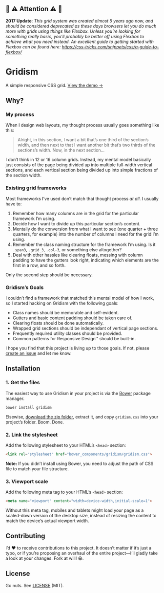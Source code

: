 ## :rotating_light: :warning: Attention :warning: :rotating_light:

**2017 Update**: _This grid system was created almost 5 years ago now, and should be considered deprecated as these days browsers let you do much more with grids using things like Flexbox. Unless you’re looking for something really basic, you’ll probably be better off using Flexbox to achieve what you need instead. An excellent guide to getting started with Flexbox can be found here: https://css-tricks.com/snippets/css/a-guide-to-flexbox/_

# Gridism

A simple responsive CSS grid. [View the demo →](http://pages.cobyism.com/gridism/)

## Why?

### My process

When I design web layouts, my thought process usually goes something like this:

> Alright, in this section, I want a bit that’s one third of the section’s width,
> and then next to that I want another bit that’s two thirds of the sections’s width.
> Now, in the next section…

I don’t think in 12 or 16 column grids. Instead, my mental model basically just consists of the page being divided up into multiple full-width vertical sections, and each vertical section being divided up into simple fractions of the section width.

### Existing grid frameworks

Most frameworks I’ve used don’t match that thought process *at all*. I usually have to:

1. Remember how many columns are in the grid for the particular framework I’m using.
1. Decide how I want to divide up this particular section’s content.
1. Mentally do the conversion from what I want to see (one quarter + three quarters, for example) into the number of columns I need for the grid I’m using.
1. Remember the class naming structure for the framework I’m using. Is it `.span3`, `.grid_3`, `.col-3`, or something else altogether?
1. Deal with other hassles like clearing floats, messing with column padding to have the gutters look right, indicating which elements are the first in a row, and so forth.

Only the second step should be necessary.

### Gridism’s Goals

I couldn’t find a framework that matched this mental model of how I work, so I started hacking on Gridism with the following goals:

- Class names should be memorable and self-evident.
- Gutters and basic content padding should be taken care of.
- Clearing floats should be done automatically.
- Wrapped grid sections should be independant of vertical page sections.
- Frequently required utility classes should be provided.
- Common patterns for Responsive Design™ should be built-in.

I hope you find that this project is living up to those goals. If not, please [create an issue](https://github.com/cobyism/gridism/issues/new) and let me know.

## Installation

### 1. Get the files

The easiest way to use Gridism in your project is via the [Bower](http://twitter.github.com/bower) package manager.

```sh
bower install gridism
```

Elsewise, [download the zip folder](https://github.com/cobyism/gridism/archive/gh-pages.zip), extract it, and copy `gridism.css` into your project’s folder. Boom. Done.

### 2. Link the stylesheet

Add the following stylesheet to your HTML’s `<head>` section:

```html
<link rel="stylesheet" href="bower_components/gridism/gridism.css">
```

**Note:** If you didn’t install using Bower, you need to adjust the path of CSS file to match your file structure.

### 3. Viewport scale

Add the following meta tag to your HTML’s `<head>` section:

```html
<meta name="viewport" content="width=device-width,initial-scale=1">
```

Without this meta tag, mobiles and tablets might load your page as a scaled-down version of the desktop size, instead of resizing the content to match the device’s actual viewport width.

## Contributing

I’d :heart: to receive contributions to this project. It doesn’t matter if it’s just a typo, or if you’re proposing an overhaul of the entire project—I’ll gladly take a look at your changes. Fork at will! :grinning:.

## License

Go nuts. See [LICENSE](https://github.com/cobyism/gridism/blob/gh-pages/LICENSE) (MIT).
